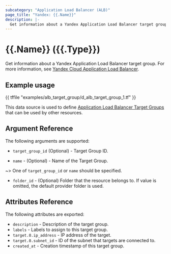 ```yaml
---
subcategory: "Application Load Balancer (ALB)"
page_title: "Yandex: {{.Name}}"
description: |-
  Get information about a Yandex Application Load Balancer target group.
---
```


# {{.Name}} ({{.Type}})

Get information about a Yandex Application Load Balancer target group. For more information, see [Yandex Cloud Application Load Balancer](https://yandex.cloud/docs/application-load-balancer/quickstart).

## Example usage

{{ tffile "examples/alb_target_group/d_alb_target_group_1.tf" }}

This data source is used to define [Application Load Balancer Target Groups](https://yandex.cloud/docs/application-load-balancer/concepts/target-group) that can be used by other resources.

## Argument Reference

The following arguments are supported:

* `target_group_id` (Optional) - Target Group ID.

* `name` - (Optional) - Name of the Target Group.

~> One of `target_group_id` or `name` should be specified.

* `folder_id` - (Optional) Folder that the resource belongs to. If value is omitted, the default provider folder is used.

## Attributes Reference

The following attributes are exported:

* `description` - Description of the target group.
* `labels` - Labels to assign to this target group.
* `target.0.ip_address` - IP address of the target.
* `target.0.subnet_id` - ID of the subnet that targets are connected to.
* `created_at` - Creation timestamp of this target group.
